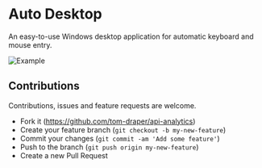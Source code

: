 # Auto Desktop

An easy-to-use Windows desktop application for automatic keyboard and mouse entry.

![Example](https://github.com/tom-draper/auto-desktop/assets/41476809/99446aeb-8295-4f74-8c60-f32eeac946e9)

## Contributions

Contributions, issues and feature requests are welcome.

- Fork it (https://github.com/tom-draper/api-analytics)
- Create your feature branch (`git checkout -b my-new-feature`)
- Commit your changes (`git commit -am 'Add some feature'`)
- Push to the branch (`git push origin my-new-feature`)
- Create a new Pull Request
